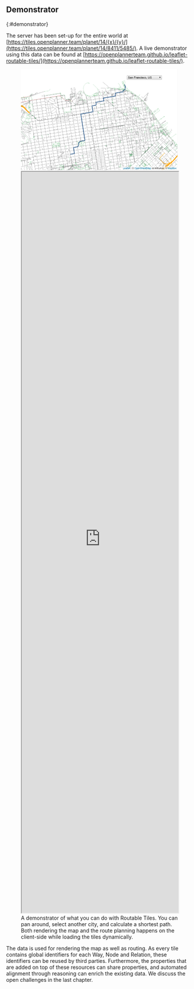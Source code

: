 ## Demonstrator
{:#demonstrator}

The server has been set-up for the entire world at [https://tiles.openplanner.team/planet/14/{x}/{y}/](https://tiles.openplanner.team/planet/14/8411/5485/). A live demonstrator using this data can be found at [https://openplannerteam.github.io/leaflet-routable-tiles/](https://openplannerteam.github.io/leaflet-routable-tiles/).

<figure id="listing2">
<img src="img/routabletiles.png" class="printonly"/>
<iframe class="noprint" src="https://openplannerteam.github.io/leaflet-routable-tiles/#latitude=37.80842772926481&longitude=-122.46871948242189" style="width: 100%; height: 50vh;">
</iframe>
<figcaption>A demonstrator of what you can do with Routable Tiles. You can pan around, select another city, and calculate a shortest path. Both rendering the map and the route planning happens on the client-side while loading the tiles dynamically.</figcaption>
</figure>

The data is used for rendering the map as well as routing.
As every tile contains global identifiers for each Way, Node and Relation, these identifiers can be reused by third parties.
Furthermore, the properties that are added on top of these resources can share properties, and automated alignment through reasoning can enrich the existing data.
We discuss the open challenges in the last chapter.
